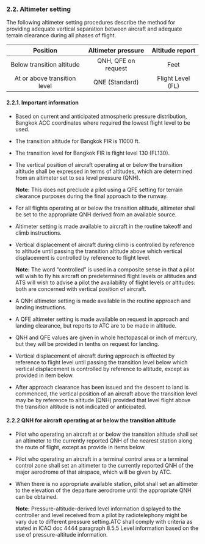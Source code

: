 ### 	2.2. Altimeter setting

The following altimeter setting procedures describe the method for providing adequate vertical separation between aircraft and adequate terrain clearance during all phases of flight.

|           Position           | Altimeter pressure  |  Altitude report  |
| :--------------------------: | :-----------------: | :---------------: |
|  Below transition altitude   | QNH, QFE on request |       Feet        |
| At or above transition level |   QNE (Standard)    | Flight Level (FL) |

#### 2.2.1. Important information

-  Based on current and anticipated atmospheric pressure distribution, Bangkok ACC coordinates where required the lowest flight level to be used.

-  The transition altitude for Bangkok FIR is 11000 ft.

- The transition level for Bangkok FIR is flight level 130 (FL130).

- The vertical position of aircraft operating at or below the transition altitude shall be expressed in terms of altitudes, which are determined from an altimeter set to sea level pressure (QNH).

  **Note:** This does not preclude a pilot using a QFE setting for terrain clearance purposes during the final approach to the runway.

- For all flights operating at or below the transition altitude, altimeter shall be set to the appropriate QNH derived from an available source.

- Altimeter setting is made available to aircraft in the routine takeoff and climb instructions.

- Vertical displacement of aircraft during climb is controlled by reference to altitude until passing the transition altitude above which vertical displacement is controlled by reference to flight level.

  **Note:** The word “controlled” is used in a composite sense in that a pilot will wish to fly his aircraft on predetermined flight levels or altitudes and ATS will wish to advise a pilot the availability of flight levels or altitudes: both are concerned with vertical position of aircraft.

- A QNH altimeter setting is made available in the routine approach and landing instructions.

- A QFE altimeter setting is made available on request in approach and landing clearance, but reports to ATC are to be made in altitude.

- QNH and QFE values are given in whole hectopascal or inch of mercury, but they will be provided in tenths on request for landing.

- Vertical displacement of aircraft during approach is effected by reference to flight level until passing the transition level below which vertical displacement is controlled by reference to altitude, except as provided in item below.

- After approach clearance has been issued and the descent to land is commenced, the vertical position of an aircraft above the transition level may be by reference to altitude (QNH) provided that level flight above the transition altitude is not indicated or anticipated.

#### 2.2.2 QNH for aircraft operating at or below the transition altitude

- Pilot who operating an aircraft at or below the transition altitude shall set an altimeter to the currently reported QNH of the nearest station along the route of flight, except as provide in items below.

- Pilot who operating an aircraft in a terminal control area or a terminal control zone shall set an altimeter to the currently reported QNH of the major aerodrome of that airspace, which will be given by ATC.

- When there is no appropriate available station, pilot shall set an altimeter to the elevation of the departure aerodrome until the appropriate QNH can be obtained.

  **Note:** Pressure-altitude-derived level information displayed to the controller and level received from a pilot by radiotelephony might be vary due to different pressure setting.ATC shall comply with criteria as stated in ICAO doc 4444 paragraph 8.5.5 Level information based on the use of pressure-altitude information.
